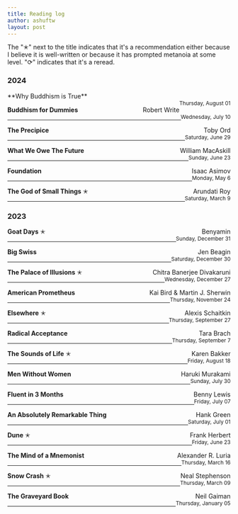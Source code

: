 ```yaml
---
title: Reading log 
author: ashuftw
layout: post
---
```

The "✭" next to the title indicates that it's a recommendation either because I believe it is well-written or because it has prompted metanoia at some level. "⟳" indicates that it's a reread.

### 2024 
<span style="float: right;">
</span>
**Why Buddhism is True**
<br>
<span style="float: right; font-size: 12px;">Thursday, August 01</span> 

<span style="float: right;">Robert Write
</span>
**Buddhism for Dummies**
<br>
<span style="float: right; font-size: 12px;">Wednesday, July 10</span> 

---
<span style="float: right;">Toby Ord
</span>
**The Precipice**
<br>
<span style="float: right; font-size: 12px;">Saturday, June 29</span>

---
<span style="float: right;">William MacAskill
</span>
**What We Owe The Future**
<br>
<span style="float: right; font-size: 12px;">Sunday, June 23</span>

---
<span style="float: right;">Isaac Asimov
</span>
**Foundation**
<br>
<span style="float: right; font-size: 12px;">Monday, May 6</span>

---
<span style="float: right;">Arundati Roy
</span>
**The God of Small Things** ✭
<br>
<span style="float: right; font-size: 12px;">Saturday, March 9</span>

---
### 2023
<span style="float: right;">Benyamin
</span>
**Goat Days** ✭
<br>
<span style="float: right; font-size: 12px;">Sunday, December 31</span>

---
<span style="float: right;">Jen Beagin
</span>
**Big Swiss**
<br>
<span style="float: right; font-size: 12px;">Saturday, December 30</span>

---
<span style="float: right;">Chitra Banerjee Divakaruni
</span>
**The Palace of Illusions** ✭
<br>
<span style="float: right; font-size: 12px;">Wednesday, December 27</span>

---
<span style="float: right;">Kai Bird & Martin J. Sherwin
</span>
**American Prometheus** 
<br>
<span style="float: right; font-size: 12px;">Thursday, November 24</span>

---
<span style="float: right;">Alexis Schaitkin</span>
**Elsewhere** ✭
<br>
<span style="float: right; font-size: 12px;">Thursday, September 27</span>

---
<span style="float: right;">Tara Brach</span>
**Radical Acceptance** 
<br>
<span style="float: right; font-size: 12px;">Thursday, September 7</span>

---
<span style="float: right;">Karen Bakker</span>
**The Sounds of Life** ✭
<br>
<span style="float: right; font-size: 12px;">Friday, August 18</span>

---
<span style="float: right;">Haruki Murakami</span>
**Men Without Women** 
<br>
<span style="float: right; font-size: 12px;">Sunday, July 30</span>

---
<span style="float: right;">Benny Lewis</span>
**Fluent in 3 Months** 
<br>
<span style="float: right; font-size: 12px;">Friday, July 07</span>

---
<span style="float: right;">Hank Green</span>
**An Absolutely Remarkable Thing** 
<br>
<span style="float: right; font-size: 12px;">Saturday, July 01</span>

---
<span style="float: right;">Frank Herbert</span>
**Dune** ✭
<br>
<span style="float: right; font-size: 12px;">Friday, June 23</span>

---
<span style="float: right;">Alexander R. Luria</span>
**The Mind of a Mnemonist** 
<br>
<span style="float: right; font-size: 12px;">Thursday, March 16</span>

---
<span style="float: right;">Neal Stephenson </span>
**Snow Crash** ✭
<br>
<span style="float: right; font-size: 12px;">Thursday, March 09</span>

---
<span style="float: right;">Neil Gaiman</span>
**The Graveyard Book**  
<span style="float: right; font-size: 12px;">Thursday, January 05</span>

---
